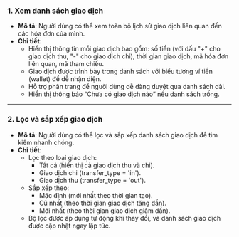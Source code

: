 ### 1. Xem danh sách giao dịch

-   **Mô tả**: Người dùng có thể xem toàn bộ lịch sử giao dịch liên quan đến các hóa đơn của mình.
-   **Chi tiết**:
    -   Hiển thị thông tin mỗi giao dịch bao gồm: số tiền (với dấu "+" cho giao dịch thu, "-" cho giao dịch chi), thời gian giao dịch, mã hóa đơn liên quan, mã tham chiếu.
    -   Giao dịch được trình bày trong danh sách với biểu tượng ví tiền (wallet) để dễ nhận diện.
    -   Hỗ trợ phân trang để người dùng dễ dàng duyệt qua danh sách dài.
    -   Hiển thị thông báo “Chưa có giao dịch nào” nếu danh sách trống.

---

### 2. Lọc và sắp xếp giao dịch

-   **Mô tả**: Người dùng có thể lọc và sắp xếp danh sách giao dịch để tìm kiếm nhanh chóng.
-   **Chi tiết**:
    -   Lọc theo loại giao dịch:
        -   Tất cả (hiển thị cả giao dịch thu và chi).
        -   Giao dịch chi (transfer_type = 'in').
        -   Giao dịch thu (transfer_type = 'out').
    -   Sắp xếp theo:
        -   Mặc định (mới nhất theo thời gian tạo).
        -   Cũ nhất (theo thời gian giao dịch tăng dần).
        -   Mới nhất (theo thời gian giao dịch giảm dần).
    -   Bộ lọc được áp dụng tự động khi thay đổi, và danh sách giao dịch được cập nhật ngay lập tức.

